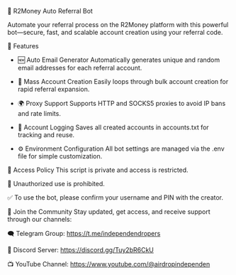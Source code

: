 🚀 R2Money Auto Referral Bot

Automate your referral process on the R2Money platform with this powerful bot—secure, fast, and scalable account creation using your referral code.

🔧 Features
- 🆕 Auto Email Generator
Automatically generates unique and random email addresses for each referral account.

- 🔁 Mass Account Creation
Easily loops through bulk account creation for rapid referral expansion.

- 🌍 Proxy Support
Supports HTTP and SOCKS5 proxies to avoid IP bans and rate limits.

- 📑 Account Logging
Saves all created accounts in accounts.txt for tracking and reuse.

- ⚙️ Environment Configuration
All bot settings are managed via the .env file for simple customization.

🔐 Access Policy
This script is private and access is restricted.

🚫 Unauthorized use is prohibited.

✅ To use the bot, please confirm your username and PIN with the creator.

📣 Join the Community
Stay updated, get access, and receive support through our channels:

🗨️ Telegram Group: https://t.me/independendropers

💬 Discord Server: https://discord.gg/Tuy2bR6CkU

📺 YouTube Channel: https://www.youtube.com/@airdropindependen
